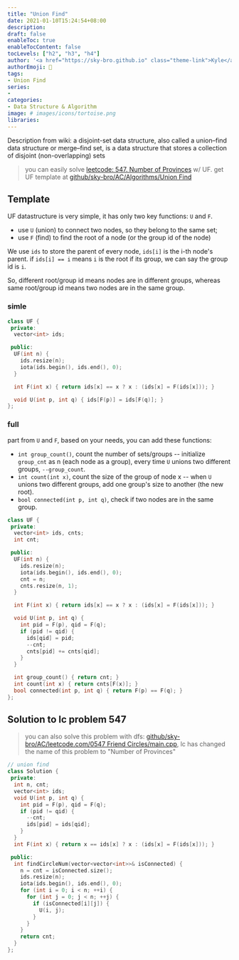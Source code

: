 ```yaml
---
title: "Union Find"
date: 2021-01-10T15:24:54+08:00
description:
draft: false
enableToc: true
enableTocContent: false
tocLevels: ["h2", "h3", "h4"]
author: '<a href="https://sky-bro.github.io" class="theme-link">Kyle</a>'
authorEmoji: 🦂
tags:
- Union Find
series:
-
categories:
- Data Structure & Algorithm
image: # images/icons/tortoise.png
libraries:
---
```

Description from wiki: a disjoint-set data structure, also called a union–find data structure or merge–find set, is a data structure that stores a collection of disjoint (non-overlapping) sets

> you can easily solve [leetcode: 547. Number of Provinces](https://leetcode.com/problems/number-of-provinces/) w/ UF.
> get UF template at [github/sky-bro/AC/Algorithms/Union Find](https://github.com/sky-bro/AC/tree/master/Algorithms/Union%20Find)

<!--more-->

## Template

UF datastructure is very simple, it has only two key functions: `U` and `F`.

* use `U` (union) to connect two nodes, so they belong to the same set;
* use `F` (find) to find the root of a node (or the group id of the node)

We use `ids` to store the parent of every node, `ids[i]` is the i-th node's parent. if `ids[i] == i` means `i` is the root if its group, we can say the group id is `i`.

So, different root/group id means nodes are in different groups, whereas same root/group id means two nodes are in the same group.

### simle

```c++
class UF {
 private:
  vector<int> ids;

 public:
  UF(int n) {
    ids.resize(n);
    iota(ids.begin(), ids.end(), 0);
  }

  int F(int x) { return ids[x] == x ? x : (ids[x] = F(ids[x])); }

  void U(int p, int q) { ids[F(p)] = ids[F(q)]; }
};
```

### full

part from `U` and `F`, based on your needs, you can add these functions:

* `int group_count()`, count the number of sets/groups -- initialize `group_cnt` as n (each node as a group), every time `U` unions two different groups, `--group_count`.
* `int count(int x)`, count the size of the group of node x -- when `U` unions two different groups, add one group's size to another (the new root).
* `bool connected(int p, int q)`, check if two nodes are in the same group.

```c++
class UF {
 private:
  vector<int> ids, cnts;
  int cnt;

 public:
  UF(int n) {
    ids.resize(n);
    iota(ids.begin(), ids.end(), 0);
    cnt = n;
    cnts.resize(n, 1);
  }

  int F(int x) { return ids[x] == x ? x : (ids[x] = F(ids[x])); }

  void U(int p, int q) {
    int pid = F(p), qid = F(q);
    if (pid != qid) {
      ids[qid] = pid;
      --cnt;
      cnts[pid] += cnts[qid];
    }
  }

  int group_count() { return cnt; }
  int count(int x) { return cnts[F(x)]; }
  bool connected(int p, int q) { return F(p) == F(q); }
};
```

## Solution to lc problem 547

> you can also solve this problem with dfs: [github/sky-bro/AC/leetcode.com/0547 Friend Circles/main.cpp](https://github.com/sky-bro/AC/tree/master/leetcode.com/0547%20Friend%20Circles), lc has changed the name of this problem to "Number of Provinces"

```c++
// union find
class Solution {
 private:
  int n, cnt;
  vector<int> ids;
  void U(int p, int q) {
    int pid = F(p), qid = F(q);
    if (pid != qid) {
      --cnt;
      ids[pid] = ids[qid];
    }
  }
  int F(int x) { return x == ids[x] ? x : (ids[x] = F(ids[x])); }

 public:
  int findCircleNum(vector<vector<int>>& isConnected) {
    n = cnt = isConnected.size();
    ids.resize(n);
    iota(ids.begin(), ids.end(), 0);
    for (int i = 0; i < n; ++i) {
      for (int j = 0; j < n; ++j) {
        if (isConnected[i][j]) {
          U(i, j);
        }
      }
    }
    return cnt;
  }
};
```

